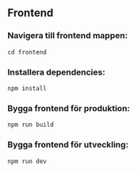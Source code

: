 ## Frontend

### Navigera till frontend mappen:

```
cd frontend
```

### Installera dependencies:

```
npm install
```

### Bygga frontend för produktion:

```
npm run build
```

### Bygga frontend för utveckling:

```
npm run dev
```
